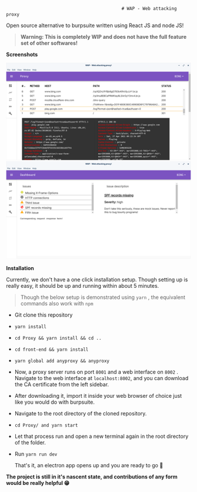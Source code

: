 												# WAP - Web attacking proxy	 



Open source alternative to burpsuite written using React JS and node JS!

> **Warning: This is completely WIP and does not have the full feature set of other softwares!**

**Screenshots**

<img src="https://github.com/ksharinarayanan/WAP/blob/master/front-end/screenshots/WAP - proxy.png" />

<img src="https://github.com/ksharinarayanan/WAP/blob/master/front-end/screenshots/WAP - Dashboard.png" />

**Installation**

Currently, we don't have a one click installation setup. Though setting up is really easy, it should be up and running within about 5 minutes. 

> Though the below setup is demonstrated using `yarn` , the equivalent commands also work with `npm`

* Git clone this repository

* `yarn install`

* `cd Proxy && yarn install && cd ..`

* `cd front-end && yarn install`

* `yarn global add anyproxy && anyproxy`

* Now, a proxy server runs on port `8001` and a web interface on `8002` . Navigate to the web interface at `localhost:8002`,  and you can download the CA certificate from the left sidebar.

* After downloading it, import it inside your web browser of choice just like you would do with burpsuite.

* Navigate to the root directory of the cloned repository.

* `cd Proxy/ and yarn start `

* Let that process run and open a new terminal again in the root directory of the folder.

* Run `yarn run dev`

  

  That's it, an electron app opens up and you are ready to go :rocket:



**The project is still in it's nascent state, and contributions of any form would be really helpful 😁**


